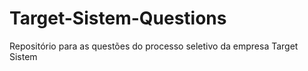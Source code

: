 # Target-Sistem-Questions
Repositório para as questões do processo seletivo da empresa Target Sistem
